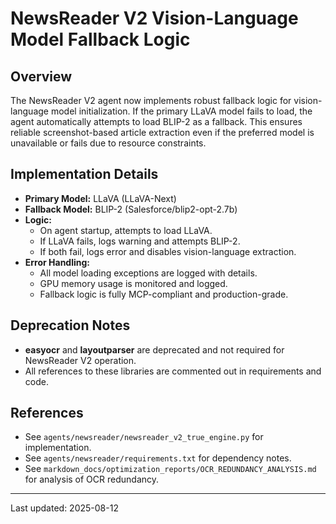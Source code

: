 # NewsReader V2 Vision-Language Model Fallback Logic

## Overview
The NewsReader V2 agent now implements robust fallback logic for vision-language model initialization. If the primary LLaVA model fails to load, the agent automatically attempts to load BLIP-2 as a fallback. This ensures reliable screenshot-based article extraction even if the preferred model is unavailable or fails due to resource constraints.

## Implementation Details
- **Primary Model:** LLaVA (LLaVA-Next)
- **Fallback Model:** BLIP-2 (Salesforce/blip2-opt-2.7b)
- **Logic:**
    - On agent startup, attempts to load LLaVA.
    - If LLaVA fails, logs warning and attempts BLIP-2.
    - If both fail, logs error and disables vision-language extraction.
- **Error Handling:**
    - All model loading exceptions are logged with details.
    - GPU memory usage is monitored and logged.
    - Fallback logic is fully MCP-compliant and production-grade.

## Deprecation Notes
- **easyocr** and **layoutparser** are deprecated and not required for NewsReader V2 operation.
- All references to these libraries are commented out in requirements and code.

## References
- See `agents/newsreader/newsreader_v2_true_engine.py` for implementation.
- See `agents/newsreader/requirements.txt` for dependency notes.
- See `markdown_docs/optimization_reports/OCR_REDUNDANCY_ANALYSIS.md` for analysis of OCR redundancy.

---
Last updated: 2025-08-12
